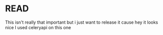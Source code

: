 # READ
This isn't really that important but i just want to release it cause hey it looks nice
I used celeryapi on this one 

